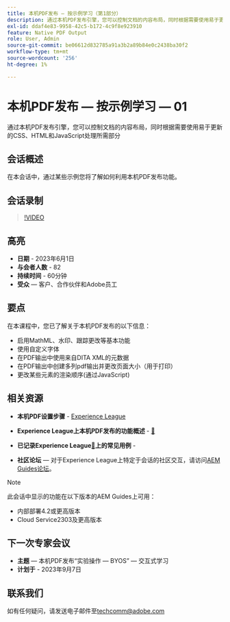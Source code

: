 ```yaml
---
title: 本机PDF发布 — 按示例学习（第1部分）
description: 通过本机PDF发布引擎，您可以控制文档的内容布局，同时根据需要使用易于更新的CSS、HTML和JavaScript处理所需部分。
exl-id: ddaf4e83-9958-42c5-b172-4c9f8e923910
feature: Native PDF Output
role: User, Admin
source-git-commit: be06612d832785a91a3b2a89b84e0c2438ba30f2
workflow-type: tm+mt
source-wordcount: '256'
ht-degree: 1%

---
```


# 本机PDF发布 — 按示例学习 — 01

通过本机PDF发布引擎，您可以控制文档的内容布局，同时根据需要使用易于更新的CSS、HTML和JavaScript处理所需部分

## 会话概述

在本会话中，通过某些示例您将了解如何利用本机PDF发布功能。

## 会话录制

>[!VIDEO](https://video.tv.adobe.com/v/3420092/native-pdf-aem-guides?quality=12&learn=on)

## 高亮

- **日期** - 2023年6月1日
- **与会者人数** - 82
- **持续时间** - 60分钟
- **受众** — 客户、合作伙伴和Adobe员工

## 要点

在本课程中，您已了解关于本机PDF发布的以下信息：
- 启用MathML、水印、跟踪更改等基本功能
- 使用自定义字体
- 在PDF输出中使用来自DITA XML的元数据
- 在PDF输出中创建多列pdf输出并更改页面大小（用于打印）
- 更改某些元素的渲染顺序(通过JavaScript)


## 相关资源

- **本机PDF设置步骤** - [Experience League](https://experienceleague.adobe.com/docs/experience-manager-guides-learn/tutorials/knowledge-base/kb-articles/publishing/configuring-aem-environment-for-native-pdf-publishing.html?lang=en)

- **Experience League上本机PDF发布的功能概述** - [&#128279;](https://experienceleague.adobe.com/docs/experience-manager-guides-learn/tutorials/knowledge-base/expert-session/native-pdf-publishing-essentials-feb23.html?lang=en)

- **已记录Experience League[&#128279;](https://experienceleague.adobe.com/docs/experience-manager-guides-learn/tutorials/install-guide/on-prem-ig/output-gen-config/config-native-pdf-publish/content-styles/stylesheet.html?lang=en)上的常见用例** - 

- **社区论坛** — 对于Experience League上特定于会话的社区交互，请访问[AEM Guides论坛](https://experienceleaguecommunities.adobe.com/t5/experience-manager-guides/bd-p/xml-documentation-discussions)。

>[!NOTE]
>
> 此会话中显示的功能在以下版本的AEM Guides上可用：
> - 内部部署4.2或更高版本
> - Cloud Service2303及更高版本

## 下一次专家会议

- **主题** — 本机PDF发布“实验操作 — BYOS” — 交互式学习
- **计划于** - 2023年9月7日

## 联系我们

如有任何疑问，请发送电子邮件至<techcomm@adobe.com>
